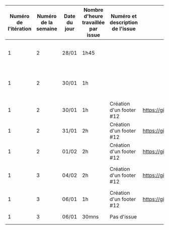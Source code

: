 | Numéro de l'itération | Numéro de la semaine | Date du jour      | Nombre d'heure travaillée par issue | Numéro et description de l'issue | Lien de l'issue dans GitHub                                     | Liste des commentaires pertinents dans les commits de l'issue                       | Un lien cliquable vers la page en ligne ou le document dans GitHub                                |
|-----------------------|----------------------|-------------------|-------------------------------------|----------------------------------|-----------------------------------------------------------------|-------------------------------------------------------------------------------------|---------------------------------------------------------------------------------------------------|
|            1          |             2        |   28/01           |                 1h45                |                                  |                                                                 |    Création des maquettes des pages "panier" et "inscription"                       |                                                                                                   |
|            1          |             2        |   30/01           |                 1h                  |                                  |                                                                 |    Modifications sur toutes les maquettes / Création Storyboard "choix produit"     |                                                                                                   |
|            1          |             2        |   30/01           |                 1h                  |     Création d'un footer #12     |    https://github.com/cegepmatane/AcheteTaBaguette/issues/12    |    Création de la vue footer                                                        |   https://github.com/cegepmatane/AcheteTaBaguette/commit/77ac4c89b983deca9c1058f310f5c1bfcad14a47 |
|            1          |             2        |   31/01           |                 2h                  |     Création d'un footer #12     |    https://github.com/cegepmatane/AcheteTaBaguette/issues/12    |    Mise à jour du footer                                                            |   https://github.com/cegepmatane/AcheteTaBaguette/commit/73ffb170eeb7f0109a6232115e6ac7e1d1f54355 |
|            1          |             2        |   01/02           |                 2h                  |     Création d'un footer #12     |    https://github.com/cegepmatane/AcheteTaBaguette/issues/12    |    Mise à jour du footer                                                            |   https://github.com/cegepmatane/AcheteTaBaguette/commit/c474fbd4c589a3ad861218cc8c012b922c7185f3 |
|            1          |             3        |   04/02           |                 2h                  |     Création d'un footer #12     |    https://github.com/cegepmatane/AcheteTaBaguette/issues/12    |    Changement contenu footer & organisation(création image)                         |   https://github.com/cegepmatane/AcheteTaBaguette/commit/cdeaa4ee2691e231b79a91d061c357d1cd9132ea |
|            1          |             3        |   06/01           |                 1h                  |     Création d'un footer #12     |    https://github.com/cegepmatane/AcheteTaBaguette/issues/12    |   Màj footer ( changement taille image  )                                           |   https://github.com/cegepmatane/AcheteTaBaguette/commit/cd118b5635c2e4061e438f63e3fb998422f1cfb2 |
|            1          |             3        |   06/01           |                30mns                |     Pas d'issue                  |                                                                 |   Mise à jour feuille de temps                                                      |                                                                                                   |
